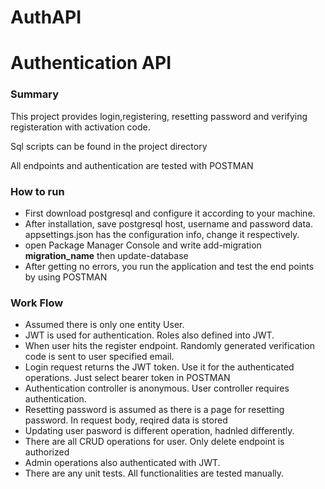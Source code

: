 # AuthAPI
<h1>Authentication API</h1>
<h3>Summary</h3>
<p>This project provides login,registering, resetting password and verifying registeration with activation code.</p>
<p>Sql scripts can be found in the project directory</p>
<p>All endpoints and authentication are tested with POSTMAN</p>

<h3>How to run</h3>
<ul>
  <li>First download postgresql and configure it according to your machine.</li>
  <li>After installation, save postgresql host, username and password data. appsettings.json has the configuration info, change it respectively.</li>
  <li>open Package Manager Console and write add-migration <b>migration_name</b> then update-database</li>
  <li>After getting no errors, you run the application and test the end points by using POSTMAN</li>
</ul>

<h3>Work Flow</h3>
<ul>
  <li> Assumed there is only one entity User.</li>
  <li> JWT is used for authentication. Roles also defined into JWT. </li>
  <li> When user hits the register endpoint. Randomly generated verification code is sent to user specified email.</li>
  <li> Login request returns the JWT token. Use it for the authenticated operations. Just select bearer token in POSTMAN</li>
  <li> Authentication controller is anonymous. User controller requires authentication. </li>
  <li> Resetting password is assumed as there is a page for resetting password. In request body, reqired data is stored</li>
  <li> Updating user pasword is different operation, hadnled differently.</li>
  <li> There are all CRUD operations for user. Only delete endpoint is authorized</li>
  <li> Admin operations also authenticated with JWT.</li>
  <li> There are any unit tests. All functionalities are tested manually.</li>
</ul>
